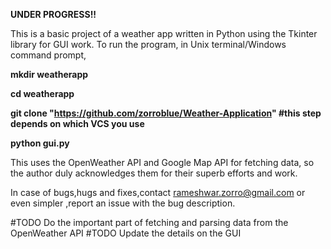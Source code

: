  <b>UNDER PROGRESS!!</b>

This is a basic project of a weather app written in Python using the Tkinter library for GUI work.
To run the program,
in Unix terminal/Windows command prompt,
<strong>

mkdir weatherapp

cd weatherapp

git clone "https://github.com/zorroblue/Weather-Application" #this step depends on which VCS you use

python gui.py

</strong>
This uses the OpenWeather API and Google Map API for fetching data, so the author duly acknowledges them for their superb efforts and work.

In case of bugs,hugs and fixes,contact rameshwar.zorro@gmail.com or even simpler ,report an issue with the bug description.


#TODO Do the important part of fetching and parsing data from the OpenWeather API
#TODO Update the details on the GUI
